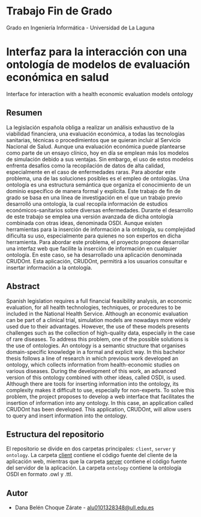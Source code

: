 # Trabajo Fin de Grado 
Grado en Ingeniería Informática - Universidad de La Laguna
# Interfaz para la interacción con una ontología de modelos de evaluación económica en salud
Interface for interaction with a health economic evaluation models ontology

## Resumen
La legislación española obliga a realizar un análisis exhaustivo de la viabilidad financiera, una evaluación económica, a todas las tecnologías sanitarias, técnicas o procedimientos que se quieran incluir al Servicio Nacional de Salud. Aunque una evaluación económica puede plantearse como parte de un ensayo clínico, hoy en día se emplean más los modelos de simulación debido a sus ventajas. Sin embargo, el uso de estos modelos enfrenta desafíos como la recopilación de datos de alta calidad, especialmente en el caso de enfermedades raras. Para abordar este problema, una de las soluciones posibles es el empleo de ontologías. Una ontología es una estructura semántica que organiza el conocimiento de un dominio específico de manera formal y explícita.
Este trabajo de fin de grado se basa en una línea de investigación en el que un trabajo previo desarrolló una ontología, la cual recopila información de estudios económicos-sanitarios sobre diversas enfermedades. Durante el desarrollo de este trabajo se emplea una versión avanzada de dicha ontología combinada con otras ideas, denominada OSDI. Aunque existen herramientas para la inserción de información a la ontología, su complejidad dificulta su uso, especialmente para quienes no son expertos en dicha herramienta.
Para abordar este problema, el proyecto propone desarrollar una interfaz web que facilite la inserción de información en cualquier ontología. En este caso, se ha desarrollado una aplicación denominada CRUDOnt.
Esta aplicación, CRUDOnt, permitirá a los usuarios consultar e insertar información a la ontología.

## Abstract
Spanish legislation requires a full financial feasibility analysis, an economic evaluation, for all health technologies, techniques, or procedures to be included in the National Health Service. Although an economic evaluation can be part of a clinical trial, simulation models are nowadays more widely used due to their advantages. However, the use of these models presents challenges such as the collection of high-quality data, especially in the case of rare diseases. To address this problem, one of the possible solutions is the use of ontologies. An ontology is a semantic structure that organises domain-specific knowledge in a formal and explicit way. 
In this bachelor thesis follows a line of research in which previous work developed an ontology, which collects information from health-economic studies on various diseases. During the development of this work, an advanced version of this ontology combined with other ideas, called OSDI, is used. Although there are tools for inserting information into the ontology, its complexity makes it difficult to use, especially for non-experts.
To solve this problem, the project proposes to develop a web interface that facilitates the insertion of information into any ontology. In this case, an application called CRUDOnt has been developed.
This application, CRUDOnt, will allow users to query and insert information into the ontology.



## Estructura del repositorio
El repositorio se divide en dos carpetas principales: `client`, `server` y `ontology`. La carpeta [client](https://github.com/Dncz/TFG_AppOSDI_frontend) contiene el código fuente del cliente de la aplicación web, mientras que la carpeta [server](https://github.com/Dncz/TFG_AppOSDI_backend) contiene el código fuente del servidor de la aplicación. La carpeta `ontology` contiene la ontología OSDI en formato .owl y .ttl.

## Autor
- Dana Belén Choque Zárate - alu0101328348@ull.edu.es